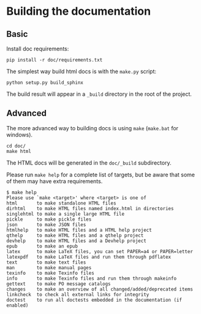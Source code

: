 # Building the documentation

## Basic

Install doc requirements:

    pip install -r doc/requirements.txt

The simplest way build html docs is with the `make.py` script:

    python setup.py build_sphinx

The build result will appear in a `_build` directory in the root of the project.

## Advanced

The more advanced way to building docs is using `make`
(`make.bat` for windows).

    cd doc/
    make html

The HTML docs will be generated in the `doc/_build` subdirectory.

Please run `make help` for a complete list of targets, but be aware that some
of them may have extra requirements.

    $ make help
    Please use `make <target>' where <target> is one of
    html       to make standalone HTML files
    dirhtml    to make HTML files named index.html in directories
    singlehtml to make a single large HTML file
    pickle     to make pickle files
    json       to make JSON files
    htmlhelp   to make HTML files and a HTML help project
    qthelp     to make HTML files and a qthelp project
    devhelp    to make HTML files and a Devhelp project
    epub       to make an epub
    latex      to make LaTeX files, you can set PAPER=a4 or PAPER=letter
    latexpdf   to make LaTeX files and run them through pdflatex
    text       to make text files
    man        to make manual pages
    texinfo    to make Texinfo files
    info       to make Texinfo files and run them through makeinfo
    gettext    to make PO message catalogs
    changes    to make an overview of all changed/added/deprecated items
    linkcheck  to check all external links for integrity
    doctest    to run all doctests embedded in the documentation (if enabled)
